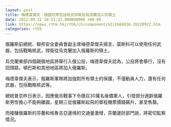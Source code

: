 ```yaml
---
layout: post
title: 梅德韋傑夫：俄國可用包括核武捍衛從烏克蘭加入的領土
date: 2022-09-22 20:51:22.000000000 +08:00
link: https://news.rthk.hk/rthk/ch/component/k2/1668016-20220922.htm
categories: rthk
---
```


俄羅斯前總統、聯邦安全委員會副主席梅德韋傑夫揚言，莫斯科可以使用任何武器，包括戰略核武，捍衛從烏克蘭加入俄羅斯的領土。

烏克蘭東部四個親俄地區將舉行入俄公投，梅德韋傑夫認為，公投將會舉行，沒有回頭路，頓巴斯和其他地區將加入俄羅斯。

梅德韋傑夫表示，俄羅斯軍隊將加強對所有領土的保護，不僅動員人力，還有任何武器，包括戰略核武等。
 
總統普京昨日表示，因應俄烏戰事下令徵召30萬名後備軍人，引發部分適齡俄羅斯男性擔心不能夠離國，星期三從俄羅斯起飛的單程機票價錢飆升，甚至售罄。

而接釀俄羅斯的芬蘭和格魯吉亞邊境的交通量激增，芬蘭邊防部門說，將密切監察情況。
